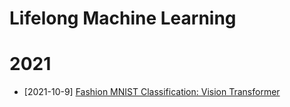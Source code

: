 # Lifelong Machine Learning
# 2021
* [2021-10-9] [Fashion MNIST Classification: Vision Transformer](https://www.kaggle.com/lonnieqin/fashion-mnist-classification-vision-transformer)
